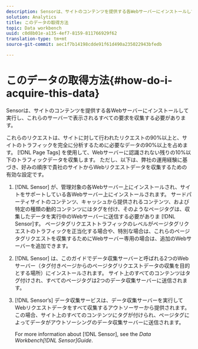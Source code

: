 ```yaml
---
description: Sensorは、サイトのコンテンツを提供する各Webサーバーにインストールして実行し、これらのサーバーで表示されるすべての要求を収集する必要があります。
solution: Analytics
title: このデータの取得方法
topic: Data workbench
uuid: c0d8b01e-a135-4ef7-8159-811766929f62
translation-type: tm+mt
source-git-commit: aec1f7b14198cdde91f61d490a235022943bfedb

---
```



# このデータの取得方法{#how-do-i-acquire-this-data}

Sensorは、サイトのコンテンツを提供する各Webサーバーにインストールして実行し、これらのサーバーで表示されるすべての要求を収集する必要があります。

これらのリクエストは、サイトに対して行われたリクエストの90%以上と、サイトのトラフィックを完全に分析するために必要なデータの90%以上を占めます。 [!DNL Page Tags] を使用して、Webサーバーに認識されない残りの10%以下のトラフィックデータを収集します。 ただし、以下は、弊社の運用経験に基づき、好みの順序で貴社のサイトからWebリクエストデータを収集するための有効な設定です。

1. [!DNL Sensor] が、管理対象の各Webサーバー上にインストールされ、サイトをサポートしている各Webサーバー上にインストールされます。 サードパーティサイトのコンテンツ、キャッシュから提供されるコンテンツ、および特定の種類の動的コンテンツにはタグを付け、そのようなページタグは、収集したデータを実行中のWebサーバーに送信する必要がありま [!DNL Sensor]す。 ページタグリクエストトラフィックのレベルがページタグリクエストのトラフィックを正当化する場合や、特別な場合は、これらのページタグリクエストを収集するためにWebサーバー専用の場合は、追加のWebサーバーを追加できます。
1. [!DNL Sensor] は、このガイドでデータ収集サーバーと呼ばれる2つのWebサーバー（タグ付きページからのページタグリクエストデータの収集を目的とする場所）にインストールされます。 サイト上のすべてのコンテンツはタグ付けされ、すべてのページタグは2つのデータ収集サーバーに送信されます。
1. [!DNL Sensor’s] データ収集サービスは、データ収集サーバーを実行してWebリクエストデータをすべて収集するアウトソーサーから提供されます。 この場合、サイト上のすべてのコンテンツにタグが付けられ、ページタグによってデータがアウトソーシングのデータ収集サーバーに送信されます。

   For more information about [!DNL Sensor], see the *Data Workbench[!DNL Sensor]Guide*.

